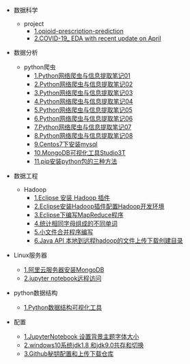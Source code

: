 - 数据科学
  - project
    - [1.opioid-prescription-prediction](数据科学/project/opioid-prescription-prediction/opioid-prescription-prediction.md)
    - [2.COVID-19_ EDA with recent update on April](数据科学/project/新冠肺炎/新冠肺炎.md)

- 数据分析
  - python爬虫
    - [1.Python网络爬虫与信息提取笔记01](数据分析/python爬虫/Python网络爬虫与信息提取笔记01-Requests库入门.md)
    - [2.Python网络爬虫与信息提取笔记02](数据分析/python爬虫/Python网络爬虫与信息提取笔记02-网络爬虫之“盗亦有道”.md)
    - [3.Python网络爬虫与信息提取笔记03](数据分析/python爬虫/Python网络爬虫与信息提取笔记03-Requests库网络爬虫实战（5个实例）.md)
    - [4.Python网络爬虫与信息提取笔记04](数据分析/python爬虫/Python网络爬虫与信息提取笔记04-BeautifulSoup库入门.md)
    - [5.Python网络爬虫与信息提取笔记05](数据分析/python爬虫/Python网络爬虫与信息提取笔记05-信息组织与提取方法.md)
    - [6.Python网络爬虫与信息提取笔记06](数据分析/python爬虫/Python网络爬虫与信息提取笔记06-实例1：中国大学排名爬虫.md)
    - [7.Python网络爬虫与信息提取笔记07](数据分析/python爬虫/Python网络爬虫与信息提取笔记07-Re（正则表达式）库入门.md)
    - [8.Python网络爬虫与信息提取笔记08](数据分析/python爬虫/Python网络爬虫与信息提取笔记08-实例2：淘宝商品比价定向爬虫.md)
    - [9.Centos7下安装mysql](数据分析/python爬虫/Centos7下安装mysql（完整配置）.md)
    - [10.MongoDB可视化工具Studio3T](数据分析/python爬虫/MongoDB可视化工具Studio_3T的使用.md)
    - [11.pip安装python包的三种方法](数据分析/python爬虫/pip安装python包的三种方法.md)


- 数据工程
  - Hadoop
    - [1.Eclipse 安装 Hadoop 插件](数据工程/Hadoop/Eclipse安装Hadoop插件.md)
    - [2.Eclipse安装Hadoop插件配置Hadoop开发环境](数据工程/Hadoop/Eclipse安装Hadoop插件配置Hadoop开发环境.md)
    - [3.Eclipse下编写MapReduce程序](数据工程/Hadoop/Eclipse下编写MapReduce程序运行并导出jar包上传远程Linux执行运行.md)
    - [4.统计相同字母组成的不同单词](数据工程/Hadoop/Hadoop实战：统计相同字母组成的不同单词.md)
    - [5.小文件合并程序编写](数据工程/Hadoop/Hadoop实战：小文件合并程序的编写及运行.md)
    - [6.Java API 本地到远程hadoop的文件上传下载创建目录](数据工程/Hadoop/使用Eclipes通过JavaAPI实现本地到远程hadoop的文件,上传,下载创建目录.md)

- Linux服务器
  - [1.阿里云服务器安装MongoDB](Linux服务器/阿里云服务器（Centos7）下安装MongoDB.md)
  - [2.jupyter notebook远程访问](Linux服务器/在阿里云服务器（Centos6.9上设置可远端访问的jupyter_notebook.md)

- python数据结构
  - [1.Python数据结构可视化工具](python数据结构/Python数据结构可视化工具.md)

- 配置
  - [1.JupyterNotebook 设置背景主题字体大小](配置/Jupyter_Notebook设置背景主题、字体大小、代码自动补全.md)
  - [2.windows10系统jdk1.8 和jdk9.0共存和切换](配置/windows10系统jdk共存和切换.md)
  - [3.Github秘钥配置和上传下载仓库](配置/Github秘钥配置和上传下载仓库.md)

